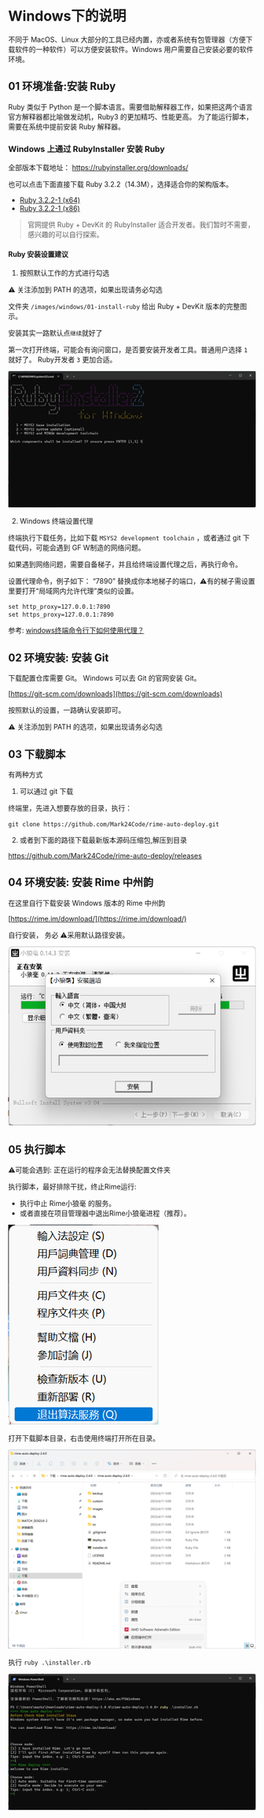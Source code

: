 

# Windows下的说明

不同于 MacOS、Linux 大部分的工具已经内置，亦或者系统有包管理器（方便下载软件的一种软件）可以方便安装软件。Windows 用户需要自己安装必要的软件环境。

## 01 环境准备:安装 Ruby

Ruby 类似于 Python 是一个脚本语言。需要借助解释器工作，如果把这两个语言官方解释器都比喻做发动机，Ruby3 的更加精巧、性能更高。 为了能运行脚本，需要在系统中提前安装 Ruby 解释器。

### Windows 上通过 RubyInstaller 安装 Ruby

全部版本下载地址： https://rubyinstaller.org/downloads/


也可以点击下面直接下载 Ruby 3.2.2（14.3M），选择适合你的架构版本。

* [ Ruby 3.2.2-1 (x64) ](https://github.com/oneclick/rubyinstaller2/releases/download/RubyInstaller-3.2.2-1/rubyinstaller-3.2.2-1-x64.exe)
* [Ruby 3.2.2-1 (x86) ](https://github.com/oneclick/rubyinstaller2/releases/download/RubyInstaller-3.2.2-1/rubyinstaller-3.2.2-1-x86.exe)


> 官网提供 Ruby + DevKit 的 RubyInstaller 适合开发者。我们暂时不需要，感兴趣的可以自行探索。

####  Ruby 安装设置建议

1. 按照默认工作的方式进行勾选

⚠️ 关注添加到 PATH 的选项，如果出现请务必勾选

文件夹 `/images/windows/01-install-ruby` 给出 Ruby + DevKit 版本的完整图示。

安装其实一路默认点`继续`就好了

第一次打开终端，可能会有询问窗口，是否要安装开发者工具。普通用户选择 `1` 就好了。 Ruby开发者 `3` 更加合适。

![dev-chain](/images/windows/01-install-ruby/step6-dev-chain.png)


2. Windows 终端设置代理


终端执行下载任务，比如下载 `MSYS2 development toolchain` ，或者通过 git 下载代码，可能会遇到 GF W制造的网络问题。

如果遇到网络问题，需要自备梯子，并且给终端设置代理之后，再执行命令。

设置代理命令，例子如下： “7890” 替换成你本地梯子的端口，⚠️有的梯子需设置里要打开“局域网内允许代理”类似的设置。
```
set http_proxy=127.0.0.1:7890
set https_proxy=127.0.0.1:7890
```

参考:  [windows终端命令行下如何使用代理？ ](https://github.com/shadowsocks/shadowsocks-windows/issues/1489)



## 02 环境安装: 安装 Git

下载配置仓库需要 Git。 Windows 可以去 Git 的官网安装 Git。

[https://git-scm.com/downloads](https://git-scm.com/downloads)

按照默认的设置，一路确认安装即可。

⚠️ 关注添加到 PATH 的选项，如果出现请务必勾选



## 03 下载脚本

有两种方式

1. 可以通过 git 下载

终端里，先进入想要存放的目录，执行：

`git clone https://github.com/Mark24Code/rime-auto-deploy.git`

2. 或者到下面的路径下载最新版本源码压缩包,解压到目录

https://github.com/Mark24Code/rime-auto-deploy/releases



## 04 环境安装: 安装 Rime 中州韵 

在这里自行下载安装 Windows 版本的 Rime 中州韵

[https://rime.im/download/](https://rime.im/download/)

自行安装， 务必 ⚠️采用默认路径安装。

![default-path](/images/windows/04-install-rime/step1-default-path.png)


## 05 执行脚本

⚠️可能会遇到: 正在运行的程序会无法替换配置文件夹

执行脚本，最好排除干扰，终止Rime运行:

* 执行中止 Rime小狼毫 的服务。
* 或者直接在项目管理器中退出Rime小狼毫进程（推荐）。

![stop-service](/images/windows/05-run-script/step1-quit-servce.png)


打开下载脚本目录，右击使用终端打开所在目录。

![run-script](/images/windows/05-run-script/step2-open-terminal.png)


执行 `ruby .\installer.rb`

![success](/images/windows/05-run-script/step3-success-run.png)
